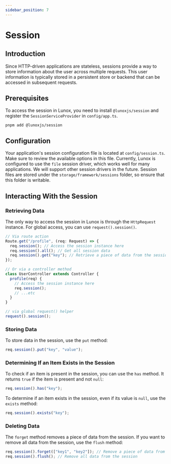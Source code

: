 ```yaml
---
sidebar_position: 7
---
```


# Session

## Introduction

Since HTTP-driven applications are stateless, sessions provide a way to store information about the user across multiple requests. This user information is typically stored in a persistent store or backend that can be accessed in subsequent requests.

## Prerequisites

To access the session in Lunox, you need to install `@lunoxjs/session` and register the `SessionServiceProvider` in `config/app.ts`.

```
pnpm add @lunoxjs/session
```

## Configuration

Your application's session configuration file is located at `config/session.ts`. Make sure to review the available options in this file. Currently, Lunox is configured to use the `file` session driver, which works well for many applications. We will support other session drivers in the future. Session files are stored under the `storage/framework/sessions` folder, so ensure that this folder is writable.

## Interacting With the Session

### Retrieving Data

The only way to access the session in Lunox is through the `HttpRequest` instance. For global access, you can use `request().session()`.

```ts
// Via route action
Route.get("/profile", (req: Request) => {
  req.session(); // Access the session instance here
  req.session().all(); // Get all session data
  req.session().get("key"); // Retrieve a piece of data from the session
});

// Or via a controller method
class UserController extends Controller {
  profile(req) {
    // Access the session instance here
    req.session();
    // ...etc
  }
}

// via global request() helper
request().session();
```

### Storing Data

To store data in the session, use the `put` method:

```ts
req.session().put("key", "value");
```

### Determining If an Item Exists in the Session

To check if an item is present in the session, you can use the `has` method. It returns `true` if the item is present and not `null`:

```ts
req.session().has("key");
```

To determine if an item exists in the session, even if its value is `null`, use the `exists` method:

```ts
req.session().exists("key");
```

### Deleting Data

The `forget` method removes a piece of data from the session. If you want to remove all data from the session, use the `flush` method:

```ts
req.session().forget(["key1", "key2"]); // Remove a piece of data from the session
req.session().flush(); // Remove all data from the session
```

